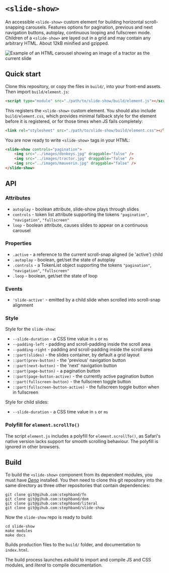 # `<slide-show>`
An accessible `<slide-show>` custom element for building horizontal scroll-snapping
carousels. Features options for pagination, previous and next navigation buttons, autoplay, 
continuous looping and fullscreen mode. Children of a `<slide-show>` are layed out in a grid
and may contain any arbitrary HTML. About 12kB minified and gzipped.

![Example of an HTML carousel showing an image of a tractor as the current slide](https://user-images.githubusercontent.com/69022/163908499-3eab9f2e-c8f5-4249-ad60-7f18ad235492.jpg)

## Quick start

Clone this repository, or copy the files in `build/`, into your front-end
assets. Then import `build/element.js`:

```html
<script type="module" src="./path/to/slide-show/build/element.js"></script>
```

This registers the `<slide-show>` custom element. You should also include `build/element.css`, 
which provides minimal fallback style for the element before it is registered, or for those 
times when JS fails completely:

```html
<link rel="stylesheet" src="./path/to/slide-show/build/element.css"></link>
```

You are now ready to write `<slide-show>` tags in your HTML:

```html
<slide-show controls="pagination">
    <img src="../images/donkeys.jpg" draggable="false" />
    <img src="../images/tractor.jpg" draggable="false" />
    <img src="../images/mauverin.jpg" draggable="false" />
</slide-show>
```


## API

### Attributes

- `autoplay` - boolean attribute, slide-show plays through slides
- `controls` - token list attribute supporting the tokens `"pagination"`, `"navigation"`, `"fullscreen"`
- `loop`     - boolean attribute, causes slides to appear on a continuous carousel

### Properties

- `.active`   - a reference to the current scroll-snap aligned (ie 'active') child
- `.autoplay` - boolean, get/set the state of autoplay
- `.controls` - a TokenList object supporting the tokens `"pagination"`, `"navigation"`, `"fullscreen"`
- `.loop`     - boolean, get/set the state of loop

### Events

- `'slide-active'` - emitted by a child slide when scrolled into scroll-snap alignment

### Style

Style for the `slide-show`:

- `--slide-duration` - a CSS time value in `s` or `ms`
- `--padding-left` - padding and scroll-padding inside the scroll area
- `--padding-right` - padding and scroll-padding inside the scroll area
- `::part(slides)` - the slides container, by default a grid layout
- `::part(prev-button)` - the 'previous' navigation button
- `::part(next-button)` - the 'next' navigation button
- `::part(page-button)` - a pagination button
- `::part(page-button-active)` - the currently active pagination button
- `::part(fullscreen-button)` - the fullscreen toggle button
- `::part(fullscreen-button-active)` - the fullscreen toggle button when in fullscreen

Style for child slides:

- `--slide-duration` - a CSS time value in `s` or `ms`

### Polyfill for `element.scrollTo()`

The script `element.js` includes a polyfill for `element.scrollTo()`, as
Safari's native version lacks support for smooth scrolling behaviour. The
polyfill is ignored in other browsers.


## Build

To build the `<slide-show>` component from its dependent modules, you must have
[_Deno_](https://deno.land/) installed. You then need to clone this git
repository into the same directory as three other repositories that contain
dependencies:

```cli
git clone git@gihub.com:stephband/fn
git clone git@gihub.com:stephband/dom
git clone git@gihub.com:stephband/literal
git clone git@gihub.com:stephband/slide-show
```

Now the `slide-show` repo is ready to build:

```cli
cd slide-show
make modules
make docs
```

Builds production files to the `build/` folder, and documentation to `index.html`.

The build process launches *esbuild* to import and compile JS and CSS modules,
and *literal* to compile documentation.
